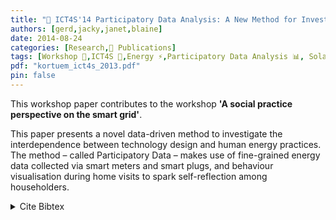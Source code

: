 ```yaml
---
title: "📜 ICT4S'14 Participatory Data Analysis: A New Method for Investigating Human Energy Practices"
authors: [gerd,jacky,janet,blaine]
date: 2014-08-24
categories: [Research,📜 Publications]
tags: [Workshop 📘,ICT4S 🎯,Energy ⚡,Participatory Data Analysis 📊, Solar Panel ⚡]
pdf: "kortuem_ict4s_2013.pdf"
pin: false
---
```


This workshop paper contributes to the workshop __'A social practice perspective on the smart grid'__.

This paper presents a novel data-driven method to investigate the interdependence between technology design and human energy practices. The method – called Participatory Data – makes use of fine-grained energy data collected via smart meters and smart plugs, and behaviour visualisation during home visits to spark self-reflection among householders.



<details>
    <summary>Cite Bibtex</summary>
    <pre>
@inproceedings{oro45777,
        volume = {1203},
        month = {August},
        author = {Gerd Kortuem and Jacky Bourgeois and Janet van der Linden and Blaine Price},
    booktitle = {ICT4S-WS 2014: A social practice perspective on the smart grid},
        editor = {Birgit Penzenstadler and Wolfgang Lohmann},
        title = {Participatory Data Analysis: A New Method for Investigating Human Energy Practices},
        year = {2014},
        journal = {CEUR Workshop Proceedings},
        pages = {35--37},
            url = {http://oro.open.ac.uk/45777/},
    abstract = {This paper presents a novel data-driven method to investigate the interdependence between technology design and human energy practices. The method ? called Participatory Data ? makes use of fine-grained energy data collected via smart meters and smart plugs, and behaviour visualisation during home visits to spark self-reflection among householders.}
}
    </pre>
</details>